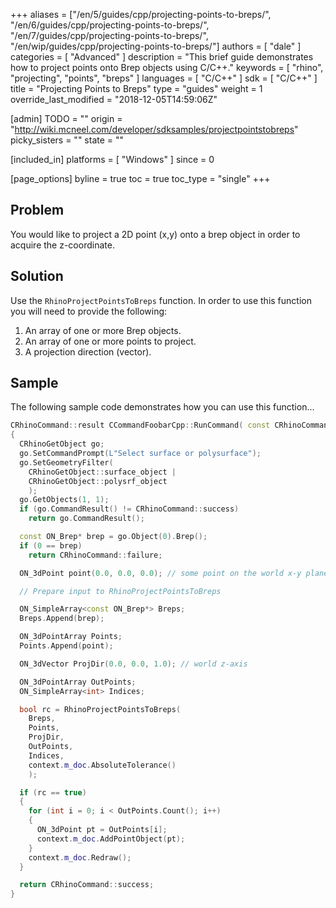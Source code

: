 +++
aliases = ["/en/5/guides/cpp/projecting-points-to-breps/", "/en/6/guides/cpp/projecting-points-to-breps/", "/en/7/guides/cpp/projecting-points-to-breps/", "/en/wip/guides/cpp/projecting-points-to-breps/"]
authors = [ "dale" ]
categories = [ "Advanced" ]
description = "This brief guide demonstrates how to project points onto Brep objects using C/C++."
keywords = [ "rhino", "projecting", "points", "breps" ]
languages = [ "C/C++" ]
sdk = [ "C/C++" ]
title = "Projecting Points to Breps"
type = "guides"
weight = 1
override_last_modified = "2018-12-05T14:59:06Z"

[admin]
TODO = ""
origin = "http://wiki.mcneel.com/developer/sdksamples/projectpointstobreps"
picky_sisters = ""
state = ""

[included_in]
platforms = [ "Windows" ]
since = 0

[page_options]
byline = true
toc = true
toc_type = "single"
+++

 
## Problem

You would like to project a 2D point (x,y) onto a brep object in order to acquire the z-coordinate.

## Solution

Use the `RhinoProjectPointsToBreps` function.  In order to use this function you will need to provide the following:

1. An array of one or more Brep objects.
1. An array of one or more points to project.
1. A projection direction (vector).

## Sample

The following sample code demonstrates how you can use this function...

```cpp
CRhinoCommand::result CCommandFoobarCpp::RunCommand( const CRhinoCommandContext& context )
{
  CRhinoGetObject go;
  go.SetCommandPrompt(L"Select surface or polysurface");
  go.SetGeometryFilter(
    CRhinoGetObject::surface_object |
    CRhinoGetObject::polysrf_object
    );
  go.GetObjects(1, 1);
  if (go.CommandResult() != CRhinoCommand::success)
    return go.CommandResult();

  const ON_Brep* brep = go.Object(0).Brep();
  if (0 == brep)
    return CRhinoCommand::failure;

  ON_3dPoint point(0.0, 0.0, 0.0); // some point on the world x-y plane

  // Prepare input to RhinoProjectPointsToBreps

  ON_SimpleArray<const ON_Brep*> Breps;
  Breps.Append(brep);

  ON_3dPointArray Points;
  Points.Append(point);

  ON_3dVector ProjDir(0.0, 0.0, 1.0); // world z-axis

  ON_3dPointArray OutPoints;
  ON_SimpleArray<int> Indices;

  bool rc = RhinoProjectPointsToBreps(
    Breps,
    Points,
    ProjDir,
    OutPoints,
    Indices,
    context.m_doc.AbsoluteTolerance()
    );

  if (rc == true)
  {
    for (int i = 0; i < OutPoints.Count(); i++)
    {
      ON_3dPoint pt = OutPoints[i];
      context.m_doc.AddPointObject(pt);
    }
    context.m_doc.Redraw();
  }

  return CRhinoCommand::success;
}
```
